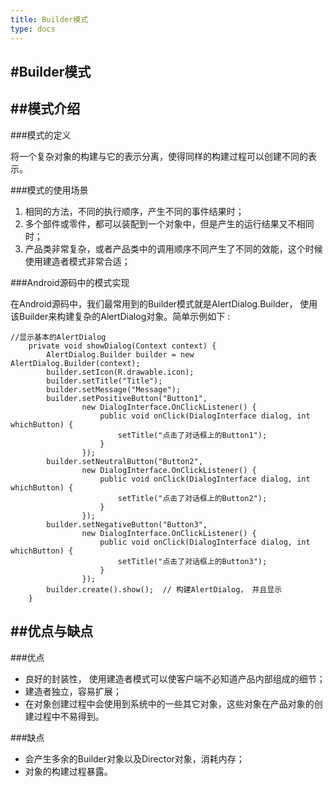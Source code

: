 ```yaml
---
title: Builder模式
type: docs
---
```


#Builder模式
---

##模式介绍
---

###模式的定义

将一个复杂对象的构建与它的表示分离，使得同样的构建过程可以创建不同的表示。

###模式的使用场景

1. 相同的方法，不同的执行顺序，产生不同的事件结果时；
2. 多个部件或零件，都可以装配到一个对象中，但是产生的运行结果又不相同时；
3. 产品类非常复杂，或者产品类中的调用顺序不同产生了不同的效能，这个时候使用建造者模式非常合适；


###Android源码中的模式实现

在Android源码中，我们最常用到的Builder模式就是AlertDialog.Builder， 使用该Builder来构建复杂的AlertDialog对象。简单示例如下 :

```
//显示基本的AlertDialog  
    private void showDialog(Context context) {  
        AlertDialog.Builder builder = new AlertDialog.Builder(context);  
        builder.setIcon(R.drawable.icon);  
        builder.setTitle("Title");  
        builder.setMessage("Message");  
        builder.setPositiveButton("Button1",  
                new DialogInterface.OnClickListener() {  
                    public void onClick(DialogInterface dialog, int whichButton) {  
                        setTitle("点击了对话框上的Button1");  
                    }  
                });  
        builder.setNeutralButton("Button2",  
                new DialogInterface.OnClickListener() {  
                    public void onClick(DialogInterface dialog, int whichButton) {  
                        setTitle("点击了对话框上的Button2");  
                    }  
                });  
        builder.setNegativeButton("Button3",  
                new DialogInterface.OnClickListener() {  
                    public void onClick(DialogInterface dialog, int whichButton) {  
                        setTitle("点击了对话框上的Button3");  
                    }  
                });  
        builder.create().show();  // 构建AlertDialog， 并且显示
    } 
```

##优点与缺点
---

###优点

* 良好的封装性， 使用建造者模式可以使客户端不必知道产品内部组成的细节；
* 建造者独立，容易扩展；
* 在对象创建过程中会使用到系统中的一些其它对象，这些对象在产品对象的创建过程中不易得到。

###缺点

* 会产生多余的Builder对象以及Director对象，消耗内存；
* 对象的构建过程暴露。
